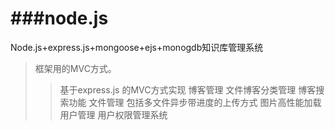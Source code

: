 ###node.js
=======
Node.js+express.js+mongoose+ejs+monogdb知识库管理系统
> 框架用的MVC方式。
> > 基于express.js 的MVC方式实现
> 博客管理
> > 文件博客分类管理
> > 博客搜索功能
> 文件管理
> > 包括多文件异步带进度的上传方式
> > 图片高性能加载
> 用户管理
> > 用户权限管理系统


